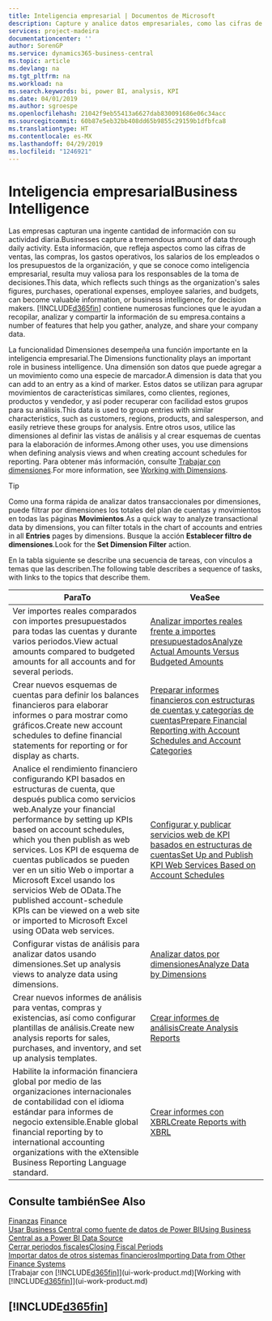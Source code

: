 ```yaml
---
title: Inteligencia empresarial | Documentos de Microsoft
description: Capture y analice datos empresariales, como las cifras de ventas, las compras, los gastos operativos, los salarios de los empleados y los presupuestos, que resultan muy valiosos para la inteligencia artificial o la toma de decisiones.
services: project-madeira
documentationcenter: ''
author: SorenGP
ms.service: dynamics365-business-central
ms.topic: article
ms.devlang: na
ms.tgt_pltfrm: na
ms.workload: na
ms.search.keywords: bi, power BI, analysis, KPI
ms.date: 04/01/2019
ms.author: sgroespe
ms.openlocfilehash: 21042f9eb55413a6627dab830091686e06c34acc
ms.sourcegitcommit: 60b87e5eb32bb408dd65b9855c29159b1dfbfca8
ms.translationtype: HT
ms.contentlocale: es-MX
ms.lasthandoff: 04/29/2019
ms.locfileid: "1246921"
---
```

# <a name="business-intelligence"></a><span data-ttu-id="265b6-103">Inteligencia empresarial</span><span class="sxs-lookup"><span data-stu-id="265b6-103">Business Intelligence</span></span>
<span data-ttu-id="265b6-104">Las empresas capturan una ingente cantidad de información con su actividad diaria.</span><span class="sxs-lookup"><span data-stu-id="265b6-104">Businesses capture a tremendous amount of data through daily activity.</span></span> <span data-ttu-id="265b6-105">Esta información, que refleja aspectos como las cifras de ventas, las compras, los gastos operativos, los salarios de los empleados o los presupuestos de la organización, y que se conoce como inteligencia empresarial, resulta muy valiosa para los responsables de la toma de decisiones.</span><span class="sxs-lookup"><span data-stu-id="265b6-105">This data, which reflects such things as the organization's sales figures, purchases, operational expenses, employee salaries, and budgets, can become valuable information, or business intelligence, for decision makers.</span></span> [!INCLUDE[d365fin](includes/d365fin_md.md)] <span data-ttu-id="265b6-106">contiene numerosas funciones que le ayudan a recopilar, analizar y compartir la información de su empresa.</span><span class="sxs-lookup"><span data-stu-id="265b6-106">contains a number of features that help you gather, analyze, and share your company data.</span></span>

<span data-ttu-id="265b6-107">La funcionalidad Dimensiones desempeña una función importante en la inteligencia empresarial.</span><span class="sxs-lookup"><span data-stu-id="265b6-107">The Dimensions functionality plays an important role in business intelligence.</span></span> <span data-ttu-id="265b6-108">Una dimensión son datos que puede agregar a un movimiento como una especie de marcador.</span><span class="sxs-lookup"><span data-stu-id="265b6-108">A dimension is data that you can add to an entry as a kind of marker.</span></span> <span data-ttu-id="265b6-109">Estos datos se utilizan para agrupar movimientos de características similares, como clientes, regiones, productos y vendedor, y así poder recuperar con facilidad estos grupos para su análisis.</span><span class="sxs-lookup"><span data-stu-id="265b6-109">This data is used to group entries with similar characteristics, such as customers, regions, products, and salesperson, and easily retrieve these groups for analysis.</span></span> <span data-ttu-id="265b6-110">Entre otros usos, utilice las dimensiones al definir las vistas de análisis y al crear esquemas de cuentas para la elaboración de informes.</span><span class="sxs-lookup"><span data-stu-id="265b6-110">Among other uses, you use dimensions  when defining analysis views and when creating account schedules for reporting.</span></span> <span data-ttu-id="265b6-111">Para obtener más información, consulte [Trabajar con dimensiones](finance-dimensions.md).</span><span class="sxs-lookup"><span data-stu-id="265b6-111">For more information, see [Working with Dimensions](finance-dimensions.md).</span></span>

> [!TIP]
> <span data-ttu-id="265b6-112">Como una forma rápida de analizar datos transaccionales por dimensiones, puede filtrar por dimensiones los totales del plan de cuentas y movimientos en todas las páginas **Movimientos**.</span><span class="sxs-lookup"><span data-stu-id="265b6-112">As a quick way to analyze transactional data by dimensions, you can filter totals in the chart of accounts and entries in all **Entries** pages by dimensions.</span></span> <span data-ttu-id="265b6-113">Busque la acción **Establecer filtro de dimensiones**.</span><span class="sxs-lookup"><span data-stu-id="265b6-113">Look for the **Set Dimension Filter** action.</span></span>  

<span data-ttu-id="265b6-114">En la tabla siguiente se describe una secuencia de tareas, con vínculos a temas que las describen.</span><span class="sxs-lookup"><span data-stu-id="265b6-114">The following table describes a sequence of tasks, with links to the topics that describe them.</span></span>  

| <span data-ttu-id="265b6-115">Para</span><span class="sxs-lookup"><span data-stu-id="265b6-115">To</span></span> | <span data-ttu-id="265b6-116">Vea</span><span class="sxs-lookup"><span data-stu-id="265b6-116">See</span></span> |
| --- | --- |
|<span data-ttu-id="265b6-117">Ver importes reales comparados con importes presupuestados para todas las cuentas y durante varios periodos.</span><span class="sxs-lookup"><span data-stu-id="265b6-117">View actual amounts compared to budgeted amounts for all accounts and for several periods.</span></span>|[<span data-ttu-id="265b6-118">Analizar importes reales frente a importes presupuestados</span><span class="sxs-lookup"><span data-stu-id="265b6-118">Analyze Actual Amounts Versus Budgeted Amounts</span></span>](bi-how-analyze-actual-versus-budget.md)|
|<span data-ttu-id="265b6-119">Crear nuevos esquemas de cuentas para definir los balances financieros para elaborar informes o para mostrar como gráficos.</span><span class="sxs-lookup"><span data-stu-id="265b6-119">Create new account schedules to define financial statements for reporting or for display as charts.</span></span>|[<span data-ttu-id="265b6-120">Preparar informes financieros con estructuras de cuentas y categorías de cuentas</span><span class="sxs-lookup"><span data-stu-id="265b6-120">Prepare Financial Reporting with Account Schedules and Account Categories</span></span>](bi-how-work-account-schedule.md)|
|<span data-ttu-id="265b6-121">Analice el rendimiento financiero configurando KPI basados en estructuras de cuenta, que después publica como servicios web.</span><span class="sxs-lookup"><span data-stu-id="265b6-121">Analyze your financial performance by setting up KPIs based on account schedules, which you then publish as web services.</span></span> <span data-ttu-id="265b6-122">Los KPI de esquema de cuentas publicados se pueden ver en un sitio Web o importar a Microsoft Excel usando los servicios Web de OData.</span><span class="sxs-lookup"><span data-stu-id="265b6-122">The published account-schedule KPIs can be viewed on a web site or imported to Microsoft Excel using OData web services.</span></span>|[<span data-ttu-id="265b6-123">Configurar y publicar servicios web de KPI basados en estructuras de cuentas</span><span class="sxs-lookup"><span data-stu-id="265b6-123">Set Up and Publish KPI Web Services Based on Account Schedules</span></span>](bi-how-to-set-up-and-publish-kpi-web-services-based-on-account-schedules.md)|
|<span data-ttu-id="265b6-124">Configurar vistas de análisis para analizar datos usando dimensiones.</span><span class="sxs-lookup"><span data-stu-id="265b6-124">Set up analysis views to analyze data using dimensions.</span></span>|[<span data-ttu-id="265b6-125">Analizar datos por dimensiones</span><span class="sxs-lookup"><span data-stu-id="265b6-125">Analyze Data by Dimensions</span></span>](bi-how-analyze-data-dimension.md)|
|<span data-ttu-id="265b6-126">Crear nuevos informes de análisis para ventas, compras y existencias, así como configurar plantillas de análisis.</span><span class="sxs-lookup"><span data-stu-id="265b6-126">Create new analysis reports for sales, purchases, and inventory, and set up analysis templates.</span></span>|[<span data-ttu-id="265b6-127">Crear informes de análisis</span><span class="sxs-lookup"><span data-stu-id="265b6-127">Create Analysis Reports</span></span>](bi-how-create-analysis-views-reports.md)|
|<span data-ttu-id="265b6-128">Habilite la información financiera global por medio de las organizaciones internacionales de contabilidad con el idioma estándar para informes de negocio extensible.</span><span class="sxs-lookup"><span data-stu-id="265b6-128">Enable global financial reporting by to international accounting organizations with the eXtensible Business Reporting Language standard.</span></span>|[<span data-ttu-id="265b6-129">Crear informes con XBRL</span><span class="sxs-lookup"><span data-stu-id="265b6-129">Create Reports with XBRL</span></span>](bi-create-reports-with-xbrl.md)|

## <a name="see-also"></a><span data-ttu-id="265b6-130">Consulte también</span><span class="sxs-lookup"><span data-stu-id="265b6-130">See Also</span></span>
<span data-ttu-id="265b6-131">[Finanzas](finance.md)  </span><span class="sxs-lookup"><span data-stu-id="265b6-131">[Finance](finance.md)  </span></span>  
[<span data-ttu-id="265b6-132">Usar Business Central como fuente de datos de Power BI</span><span class="sxs-lookup"><span data-stu-id="265b6-132">Using Business Central as a Power BI Data Source</span></span>](across-how-use-financials-data-source-powerbi.md)  
[<span data-ttu-id="265b6-133">Cerrar periodos fiscales</span><span class="sxs-lookup"><span data-stu-id="265b6-133">Closing Fiscal Periods</span></span>](year-close-years-periods.md)  
[<span data-ttu-id="265b6-134">Importar datos de otros sistemas financieros</span><span class="sxs-lookup"><span data-stu-id="265b6-134">Importing Data from Other Finance Systems</span></span>](across-import-data-configuration-packages.md)  
<span data-ttu-id="265b6-135">[Trabajar con [!INCLUDE[d365fin](includes/d365fin_md.md)]](ui-work-product.md)</span><span class="sxs-lookup"><span data-stu-id="265b6-135">[Working with [!INCLUDE[d365fin](includes/d365fin_md.md)]](ui-work-product.md)</span></span>

## [!INCLUDE[d365fin](includes/free_trial_md.md)]  
